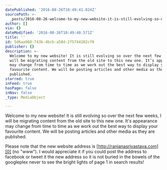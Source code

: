 ```yaml
---
datePublished: '2016-08-26T10:49:41.824Z'
sourcePath: >-
  _posts/2016-08-26-welcome-to-my-new-website-it-is-still-evolving-so-over-the.md
author: []
via: {}
dateModified: '2016-08-26T10:49:40.571Z'
title: ''
id: 5d6aa988-743b-4bcb-a58d-2f5744202cf0
publisher: {}
description: >-
  Welcome to my new website! It is still evolving so over the next few weeks, I
  will be migrating content from the old site to this new one. It’s appearance
  may change from time to time as we work out the best way to display your
  favourite content. We will be posting articles and other media as they are
  published.
starred: true
inFeed: true
hasPage: false
inNav: false
_type: MediaObject

---
```

Welcome to my new website! It is still evolving so over the next few weeks, I will be migrating content from the old site to this new one. It's appearance may change from time to time as we work out the best way to display your favourite content. We will be posting articles and other media as they are published.

Please note that the new website address is [http://ranjanasrivastava.com][0] (no "www"). I would appreciate it if you could post the address to facebook or tweet it the new address so it is not buried in the bowels of the googleplex never to see the bright lights of page 1 in search results!

[0]: http://ranjanasrivastava.com/